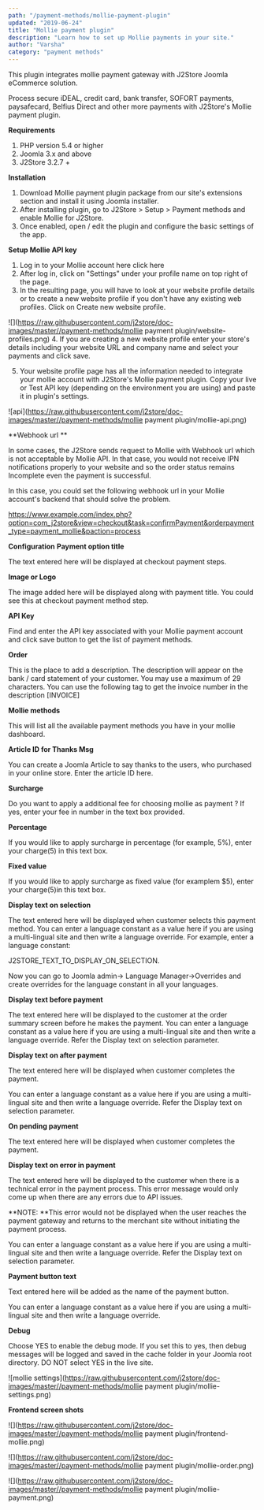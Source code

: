 ```yaml
---
path: "/payment-methods/mollie-payment-plugin"
updated: "2019-06-24"
title: "Mollie payment plugin"
description: "Learn how to set up Mollie payments in your site."
author: "Varsha"
category: "payment methods"
---
```

This plugin integrates mollie payment gateway with J2Store Joomla eCommerce solution.

Process secure iDEAL, credit card, bank transfer, SOFORT payments, paysafecard, Belfius Direct and other more payments with J2Store's Mollie payment plugin.

**Requirements**
1. PHP version 5.4 or higher
2. Joomla 3.x and above
3. J2Store 3.2.7 +

**Installation**
1. Download Mollie payment plugin package from our site's extensions section and install it using Joomla installer.
2. After installing plugin, go to J2Store > Setup > Payment methods and enable Mollie for J2Store.
3. Once enabled, open / edit the plugin and configure the basic settings of the app.

**Setup Mollie API key**
1. Log in to your Mollie account here <linl-text url =¨https://www.mollie.nl/¨ target = ¨_blank¨ rel = ¨noopener¨> click here </link-text>
2. After log in, click on "Settings" under your profile name on top right of the page.
3. In the resulting page, you will have to look at your website profile details or to create a new website profile if you don't have any existing web profiles. Click on Create new website profile.


![](https://raw.githubusercontent.com/j2store/doc-images/master//payment-methods/mollie payment plugin/website-profiles.png)
4. If you are creating a new website profile enter your store's details including your website URL and company name and select your payments and click save.

5. Your website profile page has all the information needed to integrate your mollie account with J2Store's Mollie payment plugin. Copy your live or Test API key (depending on the environment you are using) and paste it in plugin's settings.

![api](https://raw.githubusercontent.com/j2store/doc-images/master//payment-methods/mollie payment plugin/mollie-api.png)

**Webhook url **

In some cases, the J2Store sends request to Mollie with Webhook url which is not acceptable by Mollie API. In that case, you would not receive IPN notifications properly to your website and so the order status remains Incomplete even the payment is successful.

In this case, you could set the following webhook url in your Mollie account's backend that should solve the problem.


https://www.example.com/index.php?option=com_j2store&view=checkout&task=confirmPayment&orderpayment_type=payment_mollie&paction=process

**Configuration**
**Payment option title**

The text entered here will be displayed at checkout payment steps.

**Image or Logo**

The image added here will be displayed along with payment title. You could see this at checkout payment method step.

**API Key**

Find and enter the API key associated with your Mollie payment account and click save button to get the list of payment methods.

**Order**

This is the place to add a description. The description will appear on the bank / card statement of your customer. You may use a maximum of 29 characters. You can use the following tag to get the invoice number in the description [INVOICE]

**Mollie methods**

This will list all the available payment methods you have in your mollie dashboard.

**Article ID for Thanks Msg**

You can create a Joomla Article to say thanks to the users, who purchased in your online store. Enter the article ID here.

**Surcharge**

Do you want to apply a additional fee for choosing mollie as payment ? If yes, enter your fee in number in the text box provided.

**Percentage**

 If you would like to apply surcharge in percentage (for example, 5%), enter your charge(5) in this text box.

**Fixed value**

 If you would like to apply surcharge as fixed value (for examplem $5), enter your charge(5)in this text box.

**Display text on selection**

The text entered here will be displayed when customer selects this payment method. You can enter a language constant as a value here if you are using a multi-lingual site and then write a language override. For example, enter a language constant:

J2STORE_TEXT_TO_DISPLAY_ON_SELECTION.

Now you can go to Joomla admin-> Language Manager->Overrides and create overrides for the language constant in all your languages.

**Display text before payment**

The text entered here will be displayed to the customer at the order summary screen before he makes the payment. You can enter a language constant as a value here if you are using a multi-lingual site and then write a language override. Refer the Display text on selection parameter.

**Display text on after payment**

The text entered here will be displayed when customer completes the payment.

You can enter a language constant as a value here if you are using a multi-lingual site and then write a language override. Refer the Display text on selection parameter.

**On pending payment**

The text entered here will be displayed when customer completes the payment.

**Display text on error in payment**

The text entered here will be displayed to the customer when there is a technical error in the payment process. This error message would only come up when there are any errors due to API issues. 

**NOTE: **This error would not be displayed when the user reaches the payment gateway and returns to the merchant site without initiating the payment process.
 
You can enter a language constant as a value here if you are using a multi-lingual site and then write a language override. Refer the Display text on selection parameter.

**Payment button text**

Text entered here will be added as the name of the payment button.

You can enter a language constant as a value here if you are using a multi-lingual site and then write a language override.

**Debug**

Choose YES to enable the debug mode. If you set this to yes, then debug messages will be logged and saved in the cache folder in your Joomla root directory. DO NOT select YES in the live site.


![mollie settings](https://raw.githubusercontent.com/j2store/doc-images/master//payment-methods/mollie payment plugin/mollie-settings.png)

**Frontend screen shots**

![](https://raw.githubusercontent.com/j2store/doc-images/master//payment-methods/mollie payment plugin/frontend-mollie.png)


![](https://raw.githubusercontent.com/j2store/doc-images/master//payment-methods/mollie payment plugin/mollie-order.png)

![](https://raw.githubusercontent.com/j2store/doc-images/master//payment-methods/mollie payment plugin/mollie-payment.png)
